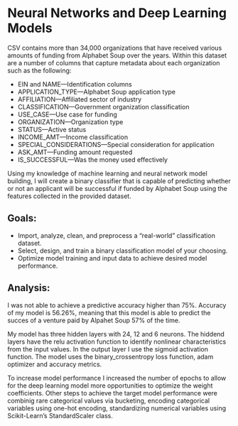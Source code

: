 # Neural Networks and Deep Learning Models

CSV contains more than 34,000 organizations that have received various amounts of funding from Alphabet Soup over the years. Within this dataset are a number of columns that capture metadata about each organization such as the following:

- EIN and NAME—Identification columns
- APPLICATION_TYPE—Alphabet Soup application type
- AFFILIATION—Affiliated sector of industry
- CLASSIFICATION—Government organization classification
- USE_CASE—Use case for funding
- ORGANIZATION—Organization type
- STATUS—Active status
- INCOME_AMT—Income classification
- SPECIAL_CONSIDERATIONS—Special consideration for application
- ASK_AMT—Funding amount requested
- IS_SUCCESSFUL—Was the money used effectively

Using my knowledge of machine learning and neural network model building, I will create a binary classifier that is capable of predicting whether or not an applicant will be successful if funded by Alphabet Soup using the features collected in the provided dataset.

## Goals:
- Import, analyze, clean, and preprocess a “real-world” classification dataset.
- Select, design, and train a binary classification model of your choosing.
- Optimize model training and input data to achieve desired model performance.

## Analysis:

I was not able to achieve a predictive accuracy higher than 75%. Accuracy of my model is 56.26%, meaning that this model is able to predict the succes of a venture paid by Alpahet Soup 57% of the time.

My model has three hidden layers with 24, 12 and 6 neurons. The hiddend layers have the relu activation function to identify nonlinear characteristics from the input values. In the output layer I use the sigmoid activation function. The model uses the binary_crossentropy loss function, adam optimizer and accuracy metrics.

To increase model performance I increased the number of epochs to allow for the deep learning model more opportunities to optimize the weight coefficients. Other steps to achieve the target model performance were combinig rare categorical values via bucketing, encoding categorical variables using one-hot encoding, standardizing numerical variables using Scikit-Learn’s StandardScaler class.



